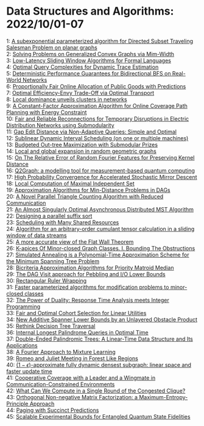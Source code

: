 # Data Structures and Algorithms: 2022/10/01-07  
1: [A subexponential parameterized algorithm for Directed Subset Traveling  Salesman Problem on planar graphs](https://doi.org/10.48550/arXiv.1707.02190)  
2: [Solving Problems on Generalized Convex Graphs via Mim-Width](https://doi.org/10.48550/arXiv.2008.09004)  
3: [Low-Latency Sliding Window Algorithms for Formal Languages](https://doi.org/10.48550/arXiv.2209.14835)  
4: [Optimal Query Complexities for Dynamic Trace Estimation](https://doi.org/10.48550/arXiv.2209.15219)  
5: [Deterministic Performance Guarantees for Bidirectional BFS on Real-World  Networks](https://doi.org/10.48550/arXiv.2209.15300)  
6: [Proportionally Fair Online Allocation of Public Goods with Predictions](https://doi.org/10.48550/arXiv.2209.15305)  
7: [Optimal Efficiency-Envy Trade-Off via Optimal Transport](https://doi.org/10.48550/arXiv.2209.15416)  
8: [Local dominance unveils clusters in networks](https://doi.org/10.48550/arXiv.2209.15497)  
9: [A Constant-Factor Approximation Algorithm for Online Coverage Path  Planning with Energy Constraint](https://doi.org/10.48550/arXiv.1906.11750)  
10: [Fair and Reliable Reconnections for Temporary Disruptions in Electric  Distribution Networks using Submodularity](https://doi.org/10.48550/arXiv.2104.07631)  
11: [Gap Edit Distance via Non-Adaptive Queries: Simple and Optimal](https://doi.org/10.48550/arXiv.2111.12706)  
12: [Sublinear Dynamic Interval Scheduling (on one or multiple machines)](https://doi.org/10.48550/arXiv.2203.14310)  
13: [Budgeted Out-tree Maximization with Submodular Prizes](https://doi.org/10.48550/arXiv.2204.12162)  
14: [Local and global expansion in random geometric graphs](https://doi.org/10.48550/arXiv.2210.00158)  
15: [On The Relative Error of Random Fourier Features for Preserving Kernel  Distance](https://doi.org/10.48550/arXiv.2210.00244)  
16: [Q2Graph: a modelling tool for measurement-based quantum computing](https://doi.org/10.48550/arXiv.2210.00657)  
17: [High Probability Convergence for Accelerated Stochastic Mirror Descent](https://doi.org/10.48550/arXiv.2210.00679)  
18: [Local Computation of Maximal Independent Set](https://doi.org/10.48550/arXiv.2210.01104)  
19: [Approximation Algorithms for Min-Distance Problems in DAGs](https://doi.org/10.48550/arXiv.2106.02120)  
20: [A Novel Parallel Triangle Counting Algorithm with Reduced Communication](https://doi.org/10.48550/arXiv.2210.00389)  
21: [An Almost Singularly Optimal Asynchronous Distributed MST Algorithm](https://doi.org/10.48550/arXiv.2210.01173)  
22: [Designing a parallel suffix sort](https://doi.org/10.48550/arXiv.2210.01475)  
23: [Scheduling with Many Shared Resources](https://doi.org/10.48550/arXiv.2210.01523)  
24: [Algorithm for an arbitrary-order cumulant tensor calculation in a  sliding window of data streams](https://doi.org/10.48550/arXiv.1701.06446)  
25: [A more accurate view of the Flat Wall Theorem](https://doi.org/10.48550/arXiv.2102.06463)  
26: [K-apices Of Minor-closed Graph Classes. I. Bounding The Obstructions](https://doi.org/10.48550/arXiv.2103.00882)  
27: [Simulated Annealing is a Polynomial-Time Approximation Scheme for the  Minimum Spanning Tree Problem](https://doi.org/10.48550/arXiv.2204.02097)  
28: [Bicriteria Approximation Algorithms for Priority Matroid Median](https://doi.org/10.48550/arXiv.2210.01888)  
29: [The DAG Visit approach for Pebbling and I/O Lower Bounds](https://doi.org/10.48550/arXiv.2210.01897)  
30: [Rectangular Ruler Wrapping](https://doi.org/10.48550/arXiv.2210.01954)  
31: [Faster parameterized algorithms for modification problems to  minor-closed classes](https://doi.org/10.48550/arXiv.2210.02167)  
32: [The Power of Duality: Response Time Analysis meets Integer Programming](https://doi.org/10.48550/arXiv.2210.02361)  
33: [Fair and Optimal Cohort Selection for Linear Utilities](https://doi.org/10.48550/arXiv.2102.07684)  
34: [New Additive Spanner Lower Bounds by an Unlayered Obstacle Product](https://doi.org/10.48550/arXiv.2207.11832)  
35: [Rethink Decision Tree Traversal](https://doi.org/10.48550/arXiv.2209.04825)  
36: [Internal Longest Palindrome Queries in Optimal Time](https://doi.org/10.48550/arXiv.2210.02000)  
37: [Double-Ended Palindromic Trees: A Linear-Time Data Structure and Its  Applications](https://doi.org/10.48550/arXiv.2210.02292)  
38: [A Fourier Approach to Mixture Learning](https://doi.org/10.48550/arXiv.2210.02415)  
39: [Romeo and Juliet Meeting in Forest Like Regions](https://doi.org/10.48550/arXiv.2210.02582)  
40: [$(1-\epsilon)$-approximate fully dynamic densest subgraph: linear space  and faster update time](https://doi.org/10.48550/arXiv.2210.02611)  
41: [Cooperative Coverage with a Leader and a Wingmate in  Communication-Constrained Environments](https://doi.org/10.48550/arXiv.2210.02628)  
42: [What Can We Compute in a Single Round of the Congested Clique?](https://doi.org/10.48550/arXiv.2210.02638)  
43: [Orthogonal Non-negative Matrix Factorization: a  Maximum-Entropy-Principle Approach](https://doi.org/10.48550/arXiv.2210.02672)  
44: [Paging with Succinct Predictions](https://doi.org/10.48550/arXiv.2210.02775)  
45: [Scalable Experimental Bounds for Entangled Quantum State Fidelities](https://doi.org/10.48550/arXiv.2210.03048)  
